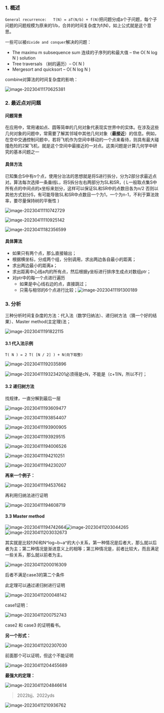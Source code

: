 ### 1. 概述

`General recurrence:   T(N) = aT(N/b) + f(N)`把问题分成a个子问题，每个子问题的问题规模为原来的1/b，合并的时间复杂度为f(N)，如上公式就是这个意思。

一些可以被`divide and conquer`解决的问题：

- The maximu m subsequence sum 连续的子序列的和最大值 – the O( N log N ) solution
- Tree traversals （树的遍历）– O( N )
- Mergesort and quicksort –  O( N log N ) 

combine对算法的时间复杂度的影响：

![image-20230411170625381](../img/3.30/image-20230411170625381.png)

### 2. 最近点对问题

#### 问题背景

在应用中，常用诸如点、圆等简单的几何对象代表现实世界中的实体。在涉及这些几何对象的问题中，常需要了解其邻域中其他几何对象（**最接近**）的信息。例如，在空中交通控制问题中，若将飞机作为空间中移动的一个点来看待，则具有最大碰撞危险的2架飞机，就是这个空间中最接近的一对点。这类问题是计算几何学中研究的基本问题之一

#### 具体方法

已知集合S中有n个点，使用分治法的思想就是将S进行拆分，分为2部分求最近点对。算法每次选择一条垂线L，将S拆分左右两部分为SL和SR，( L一般取点集S中所有点的中间点的x坐标来划分，这样可以保证SL和SR中的点数目各为n/2 否则以其他方式划分S，有可能导致SL和SR中点数目一个为1，一个为n-1，不利于算法效率，要尽量保持树的平衡性 )

![image-20230411110742729](../img/3.30/image-20230411110742729.png)

![image-20230411110925142](../img/3.30/image-20230411110925142.png)

![image-20230411182356599](../img/3.30/image-20230411182356599.png)

#### 具体算法

- 如果只有两个点，那么直接输出；
- 根据横坐标，分成两个组，分别调用，求出两边各自最小的距离；
- 求出两边最小的距离a；
- 求出距离中心线a内的所有点，然后根据y坐标进行排序生成点对数组ptr；
- 对ptr中的每一个点进行遍历
  - 如果是中心线右边的点，直接跳过；
  - 只需与相邻的6个点进行比较；![image-20230411191300189](../img/3.30/image-20230411191300189.png)

### 3. 分析

三种分析时间复杂度的方法：代入法（数学归纳法）、递归树方法（猜一个好的结果）、Master method(主定理)法；

![image-20230411191822115](../img/3.30/image-20230411191822115.png)

#### 3.1 代入法示例

`T( N ) = 2 T( [N / 2] ) + N(向下取整)`

![image-20230411192035896](../img/3.30/image-20230411192035896.png)

![image-20230411193234201](../img/3.30/image-20230411193234201.png)必须得是cN，不能是（c+1)N，所以不行；

#### 3.2 递归树方法

找规律，一直分解到最后一层

![image-20230411193609477](../img/3.30/image-20230411193609477.png)

![image-20230411193854407](../img/3.30/image-20230411193854407.png)

![image-20230411193900905](../img/3.30/image-20230411193900905.png)

![image-20230411193929515](../img/3.30/image-20230411193929515.png)

![image-20230411194006526](../img/3.30/image-20230411194006526.png)

![image-20230411194210251](../img/3.30/image-20230411194210251.png)

![image-20230411194230207](../img/3.30/image-20230411194230207.png)

**再来一个例子：**

![image-20230411194537662](../img/3.30/image-20230411194537662.png)

再利用归纳法进行证明

![image-20230411194608719](../img/3.30/image-20230411194608719.png)

#### 3.3 Master method

![image-20230411194742664](../img/3.30/image-20230411194742664.png)![image-20230411203044265](../img/3.30/image-20230411203044265.png)![image-20230411203032673](../img/3.30/image-20230411203032673.png)

其实就是比较f(N)和N^log~b~a^的大小关系，第一种情况是后者大，那么就以后者为主；第二种情况是渐进意义上的相等；第三种情况是，前者比较大，而且满足一些关系，那么就以前者为主。

![image-20230411200016309](../img/3.30/image-20230411200016309.png)

后者不满足case3的第二个条件

此定理可以通过递归树进行证明

![image-20230411200048142](../img/3.30/image-20230411200048142.png)

case1证明：

![image-20230411200752743](../img/3.30/image-20230411200752743.png)

case2 和 case3 的证明看书。

**另一个形式：**

![image-20230411202307030](../img/3.30/image-20230411202307030.png)

前面那个可以证明，但这个不能证明  

![image-20230411204455689](../img/3.30/image-20230411204455689.png)

**最强大的定理：**

![image-20230411204846614](../img/3.30/image-20230411204846614.png)

> 2022bjj、2022yds

![image-20230411210936762](../img/3.30/image-20230411210936762.png)
